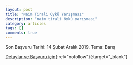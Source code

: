 ```yaml
---
layout: post
title: "Naim Tirali Öykü Yarışması"
description: "naim tirali öykü yarışması"
category: articles
tags: []
comments: true
---
```


Son Başvuru Tarihi: 14 Şubat Aralık 2019. 
Tema: Barış

[Detaylar ve Başvuru için](http://yegitek.meb.gov.tr/meb_iys_dosyalar/2018_12/10152028_1918.pdf?utm_source=edebiyatyarismalari.com&utm_medium=affiliate){:rel="nofollow"}{:target="_blank"}